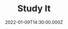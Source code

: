 ---
title: "Study It"
image: https://i.imgur.com/8etzWtQ.png
date: 2022-01-09T14:30:00.000Z
video:
  type: vimeo
  id: 664319719
speaker:
    name: "Bart Wilkins"
    permalink: "bart-wilkins"
series: "dust-it-off"
---